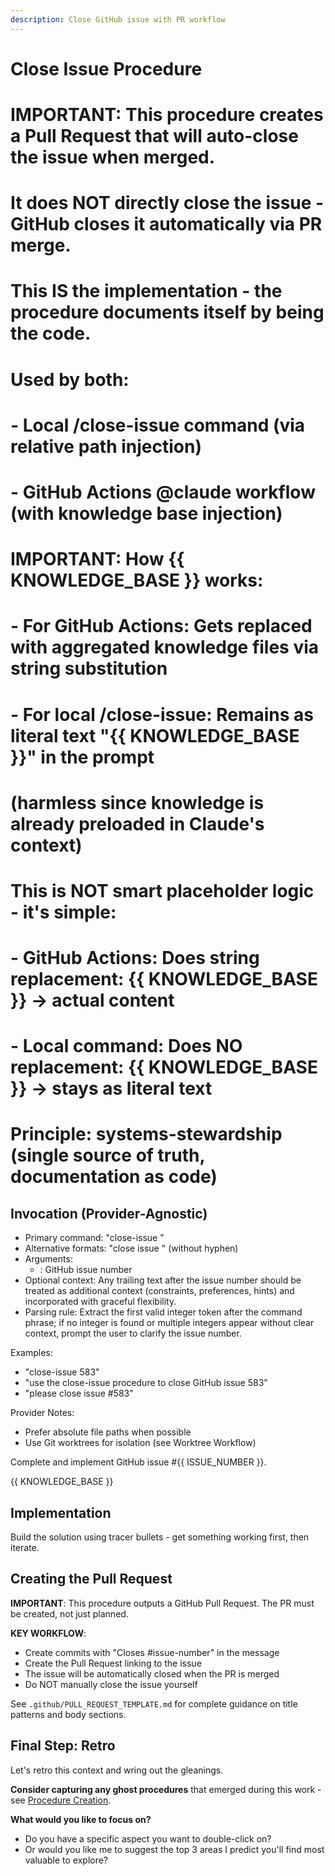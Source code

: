 ```yaml
---
description: Close GitHub issue with PR workflow
---
```


# Close Issue Procedure
#
# IMPORTANT: This procedure creates a Pull Request that will auto-close the issue when merged.
# It does NOT directly close the issue - GitHub closes it automatically via PR merge.
#
# This IS the implementation - the procedure documents itself by being the code.
# Used by both:
# - Local /close-issue command (via relative path injection)
# - GitHub Actions @claude workflow (with knowledge base injection)
#
# IMPORTANT: How {{ KNOWLEDGE_BASE }} works:
# - For GitHub Actions: Gets replaced with aggregated knowledge files via string substitution
# - For local /close-issue: Remains as literal text "{{ KNOWLEDGE_BASE }}" in the prompt
#   (harmless since knowledge is already preloaded in Claude's context)
# 
# This is NOT smart placeholder logic - it's simple:
# - GitHub Actions: Does string replacement: {{ KNOWLEDGE_BASE }} → actual content
# - Local command: Does NO replacement: {{ KNOWLEDGE_BASE }} → stays as literal text
#
# Principle: systems-stewardship (single source of truth, documentation as code)

## Invocation (Provider-Agnostic)
- Primary command: "close-issue <number>"
- Alternative formats: "close issue <number>" (without hyphen)
- Arguments:
  - <number>: GitHub issue number
- Optional context: Any trailing text after the issue number should be treated as additional context (constraints, preferences, hints) and incorporated with graceful flexibility.
- Parsing rule: Extract the first valid integer token after the command phrase; if no integer is found or multiple integers appear without clear context, prompt the user to clarify the issue number.

Examples:
- "close-issue 583"
- "use the close-issue procedure to close GitHub issue 583"
- "please close issue #583"

Provider Notes:
- Prefer absolute file paths when possible
- Use Git worktrees for isolation (see Worktree Workflow)

Complete and implement GitHub issue #{{ ISSUE_NUMBER }}.

{{ KNOWLEDGE_BASE }}
<!-- Note: If you see "{{ KNOWLEDGE_BASE }}" above as literal text, you're running locally and knowledge is already preloaded -->

## Implementation
<!-- Contract: Issue context loaded, working in worktree -->
Build the solution using tracer bullets - get something working first, then iterate.

## Creating the Pull Request

**IMPORTANT**: This procedure outputs a GitHub Pull Request. The PR must be created, not just planned.

**KEY WORKFLOW**:
- Create commits with "Closes #issue-number" in the message
- Create the Pull Request linking to the issue
- The issue will be automatically closed when the PR is merged
- Do NOT manually close the issue yourself

See `.github/PULL_REQUEST_TEMPLATE.md` for complete guidance on title patterns and body sections.

## Final Step: Retro
Let's retro this context and wring out the gleanings.

**Consider capturing any ghost procedures** that emerged during this work - see [Procedure Creation](knowledge/procedures/procedure-creation.md).

**What would you like to focus on?**
- Do you have a specific aspect you want to double-click on?
- Or would you like me to suggest the top 3 areas I predict you'll find most valuable to explore?
